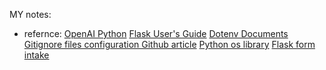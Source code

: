 MY notes:

- refernce: 
[OpenAI Python](https://github.com/openai/openai-python/blob/main/api.md ) 
[Flask User's Guide](https://flask.palletsprojects.com/en/3.0.x/#user-s-guide)
[Dotenv Documents](https://www.dotenv.org/docs/)
[Gitignore files configuration Github article](https://docs.github.com/en/get-started/getting-started-with-git/ignoring-files)
[Python os library](https://docs.python.org/3/library/os.html)
[Flask form intake](https://stackoverflow.com/questions/66084995/how-to-create-dynamic-route-in-flask-after-form-submit)